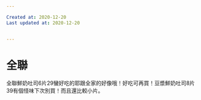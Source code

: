 ```yaml
---

Created at: 2020-12-20
Last updated at: 2020-12-20


---
```


# 全聯


全聯鮮奶吐司6片29蠻好吃的耶跟全家的好像哦！好吃可再買！豆漿鮮奶吐司8片39有個怪味下次別買！而且還比較小片。

